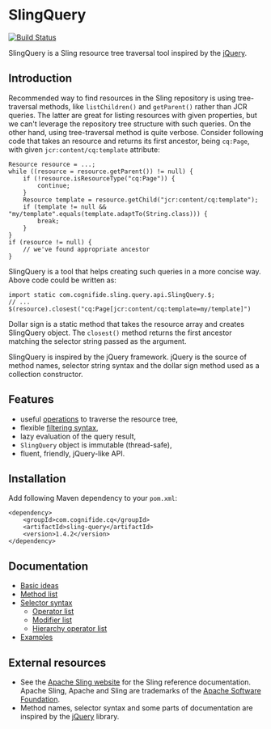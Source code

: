 # SlingQuery
[![Build Status](https://travis-ci.org/Cognifide/Sling-Query.png?branch=master)](https://travis-ci.org/Cognifide/Sling-Query)

SlingQuery is a Sling resource tree traversal tool inspired by the [jQuery](http://api.jquery.com/category/traversing/tree-traversal/).

## Introduction

Recommended way to find resources in the Sling repository is using tree-traversal methods, like `listChildren()` and `getParent()` rather than JCR queries. The latter are great for listing resources with given properties, but we can't leverage the repository tree structure with such queries. On the other hand, using tree-traversal method is quite verbose. Consider following code that takes an resource and returns its first ancestor, being `cq:Page`, with given `jcr:content/cq:template` attribute:

    Resource resource = ...;
    while ((resource = resource.getParent()) != null) {
        if (!resource.isResourceType("cq:Page")) {
            continue;
        }
        Resource template = resource.getChild("jcr:content/cq:template");
        if (template != null && "my/template".equals(template.adaptTo(String.class))) {
            break;
        }
    }
    if (resource != null) {
        // we've found appropriate ancestor
    }

SlingQuery is a tool that helps creating such queries in a more concise way. Above code could be written as:

    import static com.cognifide.sling.query.api.SlingQuery.$;
    // ...
    $(resource).closest("cq:Page[jcr:content/cq:template=my/template]")

Dollar sign is a static method that takes the resource array and creates SlingQuery object. The `closest()` method returns the first ancestor matching the selector string passed as the argument.

SlingQuery is inspired by the jQuery framework. jQuery is the source of method names, selector string syntax and the dollar sign method used as a collection constructor.

## Features

* useful [operations](https://github.com/Cognifide/Sling-Query/wiki/Method-list) to traverse the resource tree,
* flexible [filtering syntax](https://github.com/Cognifide/Sling-Query/wiki/Selector-syntax),
* lazy evaluation of the query result,
* `SlingQuery` object is immutable (thread-safe),
* fluent, friendly, jQuery-like API.

## Installation

Add following Maven dependency to your `pom.xml`:

	<dependency>
		<groupId>com.cognifide.cq</groupId>
		<artifactId>sling-query</artifactId>
		<version>1.4.2</version>
	</dependency>

## Documentation

* [Basic ideas](https://github.com/Cognifide/Sling-Query/wiki/Basic-ideas)
* [Method list](https://github.com/Cognifide/Sling-Query/wiki/Method-list)
* [Selector syntax](https://github.com/Cognifide/Sling-Query/wiki/Selector-syntax)
	* [Operator list](https://github.com/Cognifide/Sling-Query/wiki/Operator-list)
	* [Modifier list](https://github.com/Cognifide/Sling-Query/wiki/Modifier-list)
	* [Hierarchy operator list](https://github.com/Cognifide/Sling-Query/wiki/Hierarchy-operator-list)
* [Examples](https://github.com/Cognifide/Sling-Query/wiki/Examples)

## External resources

* See the [Apache Sling website](http://sling.apache.org/) for the Sling reference documentation. Apache Sling, Apache and Sling are trademarks of the [Apache Software Foundation](http://apache.org).
* Method names, selector syntax and some parts of documentation are inspired by the [jQuery](http://jquery.com/) library.
